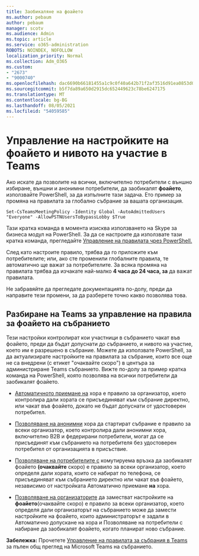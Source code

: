 ```yaml
---
title: Заобикаляне на фоайето
ms.author: pebaum
author: pebaum
manager: scotv
ms.audience: Admin
ms.topic: article
ms.service: o365-administration
ROBOTS: NOINDEX, NOFOLLOW
localization_priority: Normal
ms.collection: Adm_O365
ms.custom:
- "2673"
- "9000740"
ms.openlocfilehash: dac6690b66181455a1c9c0f40a642b71f2af3516d91ea0853d06564b017b03a2
ms.sourcegitcommit: b5f7da89a650d2915dc652449623c78be6247175
ms.translationtype: MT
ms.contentlocale: bg-BG
ms.lasthandoff: 08/05/2021
ms.locfileid: "54059585"
---
```

# <a name="control-lobby-settings-and-level-of-participation-in-teams"></a>Управление на настройките на фоайето и нивото на участие в Teams

Ако искате да позволите на всички, включително потребители с външно избиране, външни и анонимни потребители, да заобикалят **фоайето**, използвайте PowerShell, за да изпълните тази задача. Ето пример за промяна на правилата за глобално събрание за вашата организация.

`Set-CsTeamsMeetingPolicy -Identity Global -AutoAdmittedUsers "Everyone" -AllowPSTNUsersToBypassLobby $True`

Тази кратка команда в момента изисква използването на Skype за бизнеса модул на PowerShell. За да се настроите да използвате тази кратка команда, прегледайте [Управление на правилата чрез PowerShell.](https://docs.microsoft.com/microsoftteams/teams-powershell-overview#managing-policies-via-powershell)

След като настроите правило, трябва да го приложите към потребителите; или, ако сте променили глобалните правила, те автоматично ще важат за потребителите. За всяка промяна на правилата трябва да изчакате най-малко **4 часа до 24 часа, за** да важат правилата. 

Не забравяйте да прегледате документацията по-долу, преди да направите тези промени, за да разберете точно какво позволява това.


## <a name="understanding-teams-meeting-lobby-policy-controls"></a>Разбиране на Teams за управление на правила за фоайето на събранието

Тези настройки контролират кои участници в събранието чакат във фоайето, преди да бъдат допуснати до събранието, и нивото на участие, което им е разрешено в събрание. Можете да използвате PowerShell, за да актуализирате настройките на правилата за събрание, които все още не са внедрени (с етикет "очаквайте скоро") в центъра за администриране Teams събранието. Вижте по-долу за пример кратка команда на PowerShell, която позволява на всички потребители да заобикалят фоайето.

- [Автоматичното приемане на](https://docs.microsoft.com/microsoftteams/meeting-policies-in-teams#automatically-admit-people) хора е правило за организатор, което контролира дали хората се присъединяват към събрание директно, или чакат във фоайето, докато не бъдат допуснати от удостоверен потребител.

- [Позволяване на анонимни](https://docs.microsoft.com/microsoftteams/meeting-policies-in-teams#allow-anonymous-people-to-start-a-meeting) хора да стартират събрание е правило за всеки организатор, което контролира дали анонимни хора, включително B2B и федерирани потребители, могат да се присъединят към събранието на потребителя без удостоверен потребител от организацията в присъствие.

- [Позволяване на потребителите с](https://docs.microsoft.com/microsoftteams/meeting-policies-in-teams#allow-dial-in-users-to-bypass-the-lobby-coming-soon) комутируема връзка да заобикалят фоайето **(очаквайте** скоро) е правило за всеки организатор, което определя дали хората, които се набират по телефона, се присъединяват към събранието директно или чакат във фоайето, независимо от настройката Автоматично приемане **на** хора.

- [Позволяване на организаторите](https://docs.microsoft.com/microsoftteams/meeting-policies-in-teams#allow-organizers-to-override-lobby-settings-coming-soon) да заместват настройките на **фоайето**(очаквайте скоро) е правило за всеки  организатор, което  определя дали организаторът на събранието може да замести настройките на фоайето, които администраторът е задали в Автоматично допускане на хора и Позволяване на потребители с набиране да заобикалят фоайето, когато планират ново събрание.

**Забележка:** Прочетете [Управление на правилата за събрания в Teams](https://docs.microsoft.com/microsoftteams/meeting-policies-in-teams) за пълен общ преглед на Microsoft Teams на събранието.
